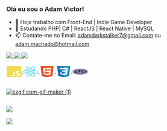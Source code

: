 ### Olá eu sou o Adam Victor! 

- 🔭 Hoje trabalho com Front-End | Indie Game Developer
- 🌱 Estudando PHP| C# | ReactJS | React Native | MySQL
- 📫 Contate-me no Email: adamdarkstalker7@gmail.com ou adam.machado@hotmail.com  

<div>
  
  <a href="https://github.com/RyzeZero">
  <img height="180em" src="https://github-readme-stats.vercel.app/api?username=RyzeZero&show_icons=true&theme=highcontrast&include_all_commits=true&count_private=true"/>
  
  <img height="180em" src="https://github-readme-stats.vercel.app/api/top-langs/?username=RyzeZero&layout=compact&langs_count=8&theme=highcontrast"/>
  <img height="180em" src="https://github-readme-stats.vercel.app/api/top-langs/?username=RyzeZero&langs_count=8&theme=highcontrast"/>
  
    
</div>
  
<div style="display: inline_block"><br>
  <img align="center" alt="Js" height="30" width="40" src="https://raw.githubusercontent.com/devicons/devicon/master/icons/javascript/javascript-plain.svg">
  
  <img align="center" alt="React" height="30" width="40" src="https://raw.githubusercontent.com/devicons/devicon/master/icons/react/react-original.svg">
  
  <img align="center" alt="HTML" height="30" width="40" src="https://raw.githubusercontent.com/devicons/devicon/master/icons/html5/html5-original.svg">
  
  <img align="center" alt="CSS" height="30" width="40" src="https://raw.githubusercontent.com/devicons/devicon/master/icons/css3/css3-original.svg">
  
  <img align="center" alt="PHP" height="30" width="40" src="https://raw.githubusercontent.com/devicons/devicon/master/icons/php/php-original.svg">
  
</div>

 ##
  ![ezgif com-gif-maker (1)](https://user-images.githubusercontent.com/79824959/215963249-e09d7053-19b0-485d-b3c4-ed54036c5fb1.gif)
 ## 
<div>
  
  <a href = "mailto:adamdarkstalker7@gmail.com"><img src="https://img.shields.io/badge/-Gmail-%23333?style=for-the-badge&logo=gmail&logoColor=white" target="_blank"></a>
  
  <a href="https://www.linkedin.com/in/adamvictor23/" target="_blank"><img src="https://img.shields.io/badge/-LinkedIn-%230077B5?style=for-the-badge&logo=linkedin&logoColor=white" target="_blank"></a> 
 

</div>
